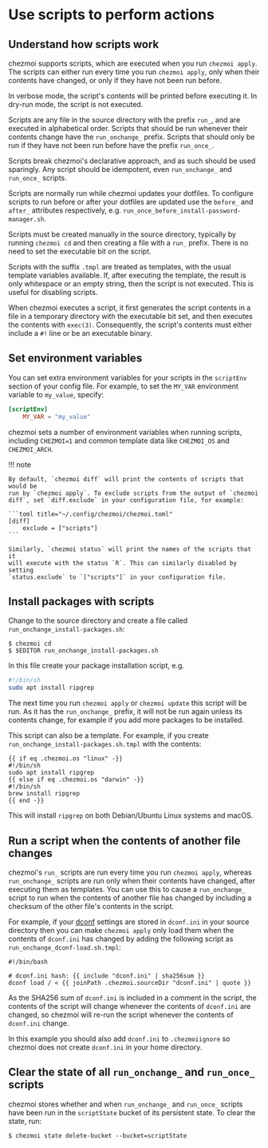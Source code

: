 # Use scripts to perform actions

## Understand how scripts work

chezmoi supports scripts, which are executed when you run `chezmoi apply`. The
scripts can either run every time you run `chezmoi apply`, only when their
contents have changed, or only if they have not been run before.

In verbose mode, the script's contents will be printed before executing it. In
dry-run mode, the script is not executed.

Scripts are any file in the source directory with the prefix `run_`, and are
executed in alphabetical order. Scripts that should be run whenever their
contents change have the `run_onchange_` prefix. Scripts that should only be run
if they have not been run before have the prefix `run_once_`.

Scripts break chezmoi's declarative approach, and as such should be used
sparingly. Any script should be idempotent, even `run_onchange_` and `run_once_`
scripts.

Scripts are normally run while chezmoi updates your dotfiles. To configure
scripts to run before or after your dotfiles are updated use the `before_` and
`after_` attributes respectively, e.g.
`run_once_before_install-password-manager.sh`.

Scripts must be created manually in the source directory, typically by running
`chezmoi cd` and then creating a file with a `run_` prefix. There is no need to
set the executable bit on the script.

Scripts with the suffix `.tmpl` are treated as templates, with the usual
template variables available. If, after executing the template, the result is
only whitespace or an empty string, then the script is not executed. This is
useful for disabling scripts.

When chezmoi executes a script, it first generates the script contents in a
file in a temporary directory with the executable bit set, and then executes
the contents with `exec(3)`. Consequently, the script's contents must either
include a `#!` line or be an executable binary.

## Set environment variables

You can set extra environment variables for your scripts in the `scriptEnv`
section of your config file. For example, to set the `MY_VAR` environment
variable to `my_value`, specify:

```toml title="~/.config/chezmoi/chezmoi.toml"
[scriptEnv]
    MY_VAR = "my_value"
```

chezmoi sets a number of environment variables when running scripts, including
`CHEZMOI=1` and common template data like `CHEZMOI_OS` and `CHEZMOI_ARCH`.

!!! note

    By default, `chezmoi diff` will print the contents of scripts that would be
    run by `chezmoi apply`. To exclude scripts from the output of `chezmoi
    diff`, set `diff.exclude` in your configuration file, for example:

    ```toml title="~/.config/chezmoi/chezmoi.toml"
    [diff]
        exclude = ["scripts"]
    ```

    Similarly, `chezmoi status` will print the names of the scripts that it
    will execute with the status `R`. This can similarly disabled by setting
    `status.exclude` to `["scripts"]` in your configuration file.

## Install packages with scripts

Change to the source directory and create a file called
`run_onchange_install-packages.sh`:

```console
$ chezmoi cd
$ $EDITOR run_onchange_install-packages.sh
```

In this file create your package installation script, e.g.

```sh
#!/bin/sh
sudo apt install ripgrep
```

The next time you run `chezmoi apply` or `chezmoi update` this script will be
run. As it has the `run_onchange_` prefix, it will not be run again unless its
contents change, for example if you add more packages to be installed.

This script can also be a template. For example, if you create
`run_onchange_install-packages.sh.tmpl` with the contents:

``` title="~/.local/share/chezmoi/run_onchange_install-packages.sh.tmpl"
{{ if eq .chezmoi.os "linux" -}}
#!/bin/sh
sudo apt install ripgrep
{{ else if eq .chezmoi.os "darwin" -}}
#!/bin/sh
brew install ripgrep
{{ end -}}
```

This will install `ripgrep` on both Debian/Ubuntu Linux systems and macOS.

## Run a script when the contents of another file changes

chezmoi's `run_` scripts are run every time you run `chezmoi apply`, whereas
`run_onchange_` scripts are run only when their contents have changed, after
executing them as templates. You can use this to cause a `run_onchange_` script
to run when the contents of another file has changed by including a checksum of
the other file's contents in the script.

For example, if your [dconf](https://wiki.gnome.org/Projects/dconf) settings
are stored in `dconf.ini` in your source directory then you can make `chezmoi
apply` only load them when the contents of `dconf.ini` has changed by adding
the following script as `run_onchange_dconf-load.sh.tmpl`:

``` title="~/.local/share/chezmoi/run_onchange_dconf-load.sh.tmpl"
#!/bin/bash

# dconf.ini hash: {{ include "dconf.ini" | sha256sum }}
dconf load / < {{ joinPath .chezmoi.sourceDir "dconf.ini" | quote }}
```

As the SHA256 sum of `dconf.ini` is included in a comment in the script, the
contents of the script will change whenever the contents of `dconf.ini` are
changed, so chezmoi will re-run the script whenever the contents of `dconf.ini`
change.

In this example you should also add `dconf.ini` to `.chezmoiignore` so chezmoi
does not create `dconf.ini` in your home directory.

## Clear the state of all `run_onchange_` and `run_once_` scripts

chezmoi stores whether and when `run_onchange_` and `run_once_` scripts have
been run in the `scriptState` bucket of its persistent state. To clear the state, run:

```console
$ chezmoi state delete-bucket --bucket=scriptState
```
